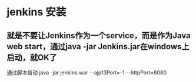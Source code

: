 # jenkins 安装


## 就是不要让Jenkins作为一个service，而是作为Java web start，通过java -jar Jenkins.jar在windows上启动，就OK了




通过脚本启动
java -jar jenkins.war --ajp13Port=-1 --httpPort=8080
<!--stackedit_data:
eyJoaXN0b3J5IjpbLTc4MTM0NzQ2OF19
-->